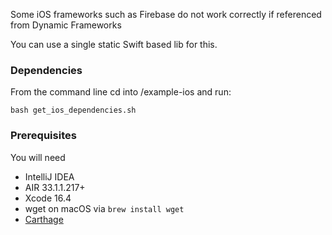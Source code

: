Some iOS frameworks such as Firebase do not work correctly if referenced from Dynamic Frameworks

You can use a single static Swift based lib for this.


### Dependencies
From the command line cd into /example-ios and run:

```shell
bash get_ios_dependencies.sh
```


### Prerequisites

You will need

- IntelliJ IDEA
- AIR 33.1.1.217+
- Xcode 16.4
- wget on macOS via `brew install wget`
- [Carthage](https://github.com/Carthage/Carthage#installing-carthage)
